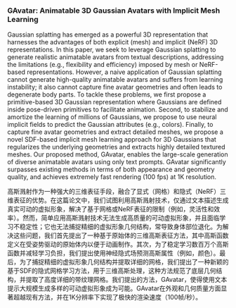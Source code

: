 ### GAvatar: Animatable 3D Gaussian Avatars with Implicit Mesh Learning

Gaussian splatting has emerged as a powerful 3D representation that harnesses the advantages of both explicit (mesh) and implicit (NeRF) 3D representations. In this paper, we seek to leverage Gaussian splatting to generate realistic animatable avatars from textual descriptions, addressing the limitations (e.g., flexibility and efficiency) imposed by mesh or NeRF-based representations. However, a naive application of Gaussian splatting cannot generate high-quality animatable avatars and suffers from learning instability; it also cannot capture fine avatar geometries and often leads to degenerate body parts. To tackle these problems, we first propose a primitive-based 3D Gaussian representation where Gaussians are defined inside pose-driven primitives to facilitate animation. Second, to stabilize and amortize the learning of millions of Gaussians, we propose to use neural implicit fields to predict the Gaussian attributes (e.g., colors). Finally, to capture fine avatar geometries and extract detailed meshes, we propose a novel SDF-based implicit mesh learning approach for 3D Gaussians that regularizes the underlying geometries and extracts highly detailed textured meshes. Our proposed method, GAvatar, enables the large-scale generation of diverse animatable avatars using only text prompts. GAvatar significantly surpasses existing methods in terms of both appearance and geometry quality, and achieves extremely fast rendering (100 fps) at 1K resolution.

高斯溅射作为一种强大的三维表征手段，融合了显式（网格）和隐式（NeRF）三维表征的优势。在这篇论文中，我们试图利用高斯溅射技术，仅通过文本描述生成真实可动的虚拟形象，解决了基于网格或NeRF表征的限制（例如，灵活性和效率）。然而，简单应用高斯溅射技术无法生成高质量的可动虚拟形象，并且面临学习不稳定性；它也无法捕捉精细的虚拟形象几何结构，常导致身体部位退化。为解决这些问题，我们首先提出了一种基于原始体的三维高斯表征方法，其中高斯函数定义在受姿势驱动的原始体内以便于动画制作。其次，为了稳定学习数百万个高斯函数并减轻学习负担，我们提出使用神经隐式场预测高斯属性（例如，颜色）。最后，为了捕捉精细的虚拟形象几何结构并提取详细的网格，我们提出了一种新颖的基于SDF的隐式网格学习方法，用于三维高斯处理，这种方法规范了底层几何结构，并提取了高度详细的带纹理网格。我们提出的方法，GAvatar，使得使用文本提示大规模生成多样的可动虚拟形象成为可能。GAvatar在外观和几何质量方面显著超越现有方法，并在1K分辨率下实现了极快的渲染速度（100帧/秒）。
